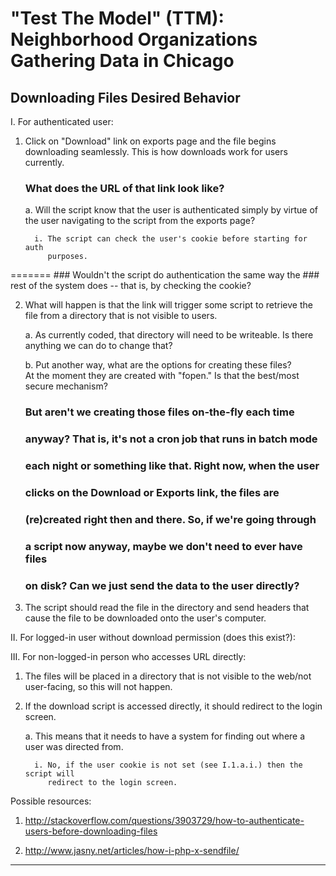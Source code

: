 "Test The Model" (TTM): Neighborhood Organizations Gathering Data in Chicago
============================================================================


Downloading Files Desired Behavior
--------------

I. For authenticated user:

1. Click on "Download" link on exports page and the file begins downloading 
seamlessly.  This is how downloads work for users currently.
     
     ### What does the URL of that link look like?

     a. Will the script know that the user is authenticated simply by virtue of 
        the user navigating to the script from the exports page?

         i. The script can check the user's cookie before starting for auth
            purposes.
=======
        ### Wouldn't the script do authentication the same way the
        ### rest of the system does -- that is, by checking the cookie?


2. What will happen is that the link will trigger some script to retrieve the
file from a directory that is not visible to users.
     
     a. As currently coded, that directory will need to be writeable.  Is there
        anything we can do to change that?
     
     b. Put another way, what are the options for creating these files?  
        At the moment they are created with "fopen."  Is that the best/most
        secure mechanism?

     ### But aren't we creating those files on-the-fly each time
     ### anyway?  That is, it's not a cron job that runs in batch mode
     ### each night or something like that.  Right now, when the user
     ### clicks on the Download or Exports link, the files are
     ### (re)created right then and there.  So, if we're going through
     ### a script now anyway, maybe we don't need to ever have files
     ### on disk?  Can we just send the data to the user directly?

3. The script should read the file in the directory and send headers that cause
the file to be downloaded onto the user's computer.

II. For logged-in user without download permission (does this exist?):

III. For non-logged-in person who accesses URL directly:

1. The files will be placed in a directory that is not visible to the web/not
   user-facing, so this will not happen.
2. If the download script is accessed directly, it should redirect 
   to the login screen.

     a. This means that it needs to have a system for finding out where a user
      was directed from.

         i. No, if the user cookie is not set (see I.1.a.i.) then the script will
            redirect to the login screen.


Possible resources:

1. http://stackoverflow.com/questions/3903729/how-to-authenticate-users-before-downloading-files

2. http://www.jasny.net/articles/how-i-php-x-sendfile/

--------------------------------------------

